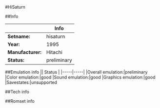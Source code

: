 #HiSaturn

##Info

||Info|
|-----|-----|
|**Setname:**|hisaturn
|**Year:**|1995
|**Manufacturer:**|Hitachi
|**Status:**|preliminary

##Emulation info
|| Status |
|-----|-----|
|Overall emulation:|preliminary
|Color emulation:|good
|Sound emulation:|good
|Graphics emulation:|good
|Savestates:|unsupported

##Tech info

##Romset info

<!--- START OF EDITED COMMENT DO NOT TOUCH TEXT ABOVE-->
